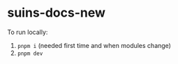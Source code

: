 # suins-docs-new

To run locally:

1. `pnpm i` (needed first time and when modules change)
2. `pnpm dev`